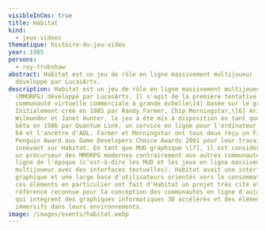 ```yaml
---
visibleInCms: true
title: Habitat
kind:
  - jeux-videos
thematique: histoire-du-jeu-video
year: 1985
persons:
  - roy-trubshaw
abstract: Habitat est un jeu de rôle en ligne massivement multijoueur (MMORPG)
  développé par LucasArts.
description: Habitat est un jeu de rôle en ligne massivement multijoueur
  (MMORPG) développé par LucasArts. Il s'agit de la première tentative de
  communauté virtuelle commerciale à grande échelle\[4] basée sur le graphisme.
  Initialement créé en 1985 par Randy Farmer, Chip Morningstar,\[6] Aric
  Wilmunder et Janet Hunter, le jeu a été mis à disposition en tant que test
  bêta en 1986 par Quantum Link, un service en ligne pour l'ordinateur Commodore
  64 et l'ancêtre d'AOL. Farmer et Morningstar ont tous deux reçu un First
  Penguin Award aux Game Developers Choice Awards 2001 pour leur travail
  innovant sur Habitat. En tant que MUD graphique \[7], il est considéré comme
  un précurseur des MMORPG modernes contrairement aux autres communautés en
  ligne de l'époque (c'est-à-dire les MUD et les jeux en ligne massivement
  multijoueur avec des interfaces textuelles). Habitat avait une interface
  graphique et une large base d'utilisateurs orientés vers le consommateur, et
  ces éléments en particulier ont fait d'Habitat un projet très cité et une
  référence reconnue pour la conception des communautés en ligne d'aujourd'hui
  qui intègrent des graphiques informatiques 3D accélérés et des éléments
  immersifs dans leurs environnements.
image: /images/events/habitat.webp
---
```

